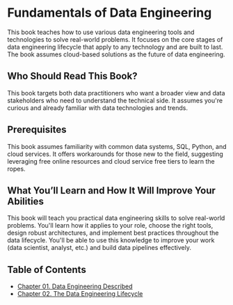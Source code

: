 # Fundamentals of Data Engineering
This book teaches how to use various data engineering tools and technologies to solve real-world problems. It focuses on the core stages of data engineering lifecycle that apply to any technology and are built to last. The book assumes cloud-based solutions as the future of data engineering.

## Who Should Read This Book?
This book targets both data practitioners who want a broader view and data stakeholders who need to understand the technical side. It assumes you're curious and already familiar with data technologies and trends.

## Prerequisites
This book assumes familiarity with common data systems, SQL, Python, and cloud services. It offers workarounds for those new to the field, suggesting leveraging free online resources and cloud service free tiers to learn the ropes.

## What You’ll Learn and How It Will Improve Your Abilities
This book will teach you practical data engineering skills to solve real-world problems. You'll learn how it applies to your role, choose the right tools, design robust architectures, and implement best practices throughout the data lifecycle. You'll be able to use this knowledge to improve your work (data scientist, analyst, etc.) and build data pipelines effectively.

## Table of Contents

* [Chapter 01. Data Engineering Described](./Chapter%2001.%20Data%20Engineering%20Described/README.md)
* [Chapter 02. The Data Engineering Lifecycle](./Chapter%2002.%20The%20Data%20Engineering%20Lifecycle/README.md)

